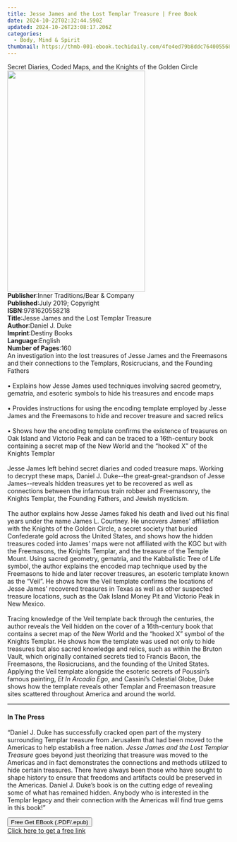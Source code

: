 ```yaml
---
title: Jesse James and the Lost Templar Treasure | Free Book
date: 2024-10-22T02:32:44.590Z
updated: 2024-10-26T23:08:17.206Z
categories:
  - Body, Mind & Spirit
thumbnail: https://thmb-001-ebook.techidaily.com/4fe4ed79b8ddc7640055683c99493a7f40810f207539cf9c99ed79b5cb4db1e7.jpg
---
```

<main id="book-container">
  <div class="flex flex-col">
    <div class="book-brief flex-1 py-6 px-4 sm:p-6 md:py-10 md:px-8">
      <!-- brief-->
      <div class="book-brief-main">
        Secret Diaries, Coded Maps, and the Knights of the Golden Circle
      </div>
    </div>
    <div
      class="book-meta-info flex-1 grid gap-4 col-start-1 col-end-3 row-start-1 sm:mb-6 sm:grid-cols-4 lg:gap-6 lg:col-start-2 lg:row-end-6 lg:row-span-6 lg:mb-0"
    >
      <div
        class="book-meta-info-left place-content-center mt-4 p-4 text-sm leading-6 col-start-2 col-span-2 dark:text-slate-400"
      >
        <img
          class="w-full h-500 object-cover rounded-lg sm:h-255 sm:col-span-2 lg:col-span-full"
          src="https://img-001-ebook.techidaily.com/e5c30b70893d692c3cafe2e6173897d62c34cce2ed3d7e7917dfea71cd28c41d.jpg"
          alt=""
          width="312"
          height="500"
        />
      </div>
      <div
        class="book-meta-info-right mt-2 col-start-1 row-start-2 col-span-3 self-center"
      >
        <!-- meta data  -->
        <div class="flex flex-col px-4 md:px-8">
          <div class="flex-1">
            <strong>Publisher</strong>:<span class="px-2"
              >Inner Traditions/Bear &amp; Company</span
            >
          </div>
          <div class="flex-1">
            <strong>Published</strong>:<span class="px-2"
              >July 2019; Copyright</span
            >
          </div>
          <div class="flex-1">
            <strong>ISBN</strong>:<span class="px-2">9781620558218</span>
          </div>
          <div class="flex-1">
            <strong>Title</strong>:<span class="px-2"
              >Jesse James and the Lost Templar Treasure</span
            >
          </div>
          <div class="flex-1">
            <strong>Author</strong>:<span class="px-2">Daniel J. Duke</span>
          </div>
          <div class="flex-1">
            <strong>Imprint</strong>:<span class="px-2">Destiny Books</span>
          </div>
          <div class="flex-1">
            <strong>Language</strong>:<span class="px-2">English</span>
          </div>
          <div class="flex-1">
            <strong>Number of Pages</strong>:<span class="px-2">160</span>
          </div>
        </div>
      </div>
    </div>
    <div class="book-description flex-1 py-6 px-4 sm:p-6 md:py-10 md:px-8">
      <div class="book-description-main">
        <div accordion-content="" id="description">
          An investigation into the lost treasures of Jesse James and the
          Freemasons and their connections to the Templars, Rosicrucians, and
          the Founding Fathers <br /><br />• Explains how Jesse James used
          techniques involving sacred geometry, gematria, and esoteric symbols
          to hide his treasures and encode maps <br /><br />• Provides
          instructions for using the encoding template employed by Jesse James
          and the Freemasons to hide and recover treasure and sacred relics
          <br /><br />• Shows how the encoding template confirms the existence
          of treasures on Oak Island and Victorio Peak and can be traced to a
          16th-century book containing a secret map of the New World and the
          “hooked X” of the Knights Templar <br /><br />Jesse James left behind
          secret diaries and coded treasure maps. Working to decrypt these maps,
          Daniel J. Duke--the great-great-grandson of Jesse James--reveals
          hidden treasures yet to be recovered as well as connections between
          the infamous train robber and Freemasonry, the Knights Templar, the
          Founding Fathers, and Jewish mysticism. <br /><br />The author
          explains how Jesse James faked his death and lived out his final years
          under the name James L. Courtney. He uncovers James’ affiliation with
          the Knights of the Golden Circle, a secret society that buried
          Confederate gold across the United States, and shows how the hidden
          treasures coded into James’ maps were not affiliated with the KGC but
          with the Freemasons, the Knights Templar, and the treasure of the
          Temple Mount. Using sacred geometry, gematria, and the Kabbalistic
          Tree of Life symbol, the author explains the encoded map technique
          used by the Freemasons to hide and later recover treasures, an
          esoteric template known as the “Veil”. He shows how the Veil template
          confirms the locations of Jesse James’ recovered treasures in Texas as
          well as other suspected treasure locations, such as the Oak Island
          Money Pit and Victorio Peak in New Mexico. <br /><br />Tracing
          knowledge of the Veil template back through the centuries, the author
          reveals the Veil hidden on the cover of a 16th-century book that
          contains a secret map of the New World and the “hooked X” symbol of
          the Knights Templar. He shows how the template was used not only to
          hide treasures but also sacred knowledge and relics, such as within
          the Bruton Vault, which originally contained secrets tied to Francis
          Bacon, the Freemasons, the Rosicrucians, and the founding of the
          United States. Applying the Veil template alongside the esoteric
          secrets of Poussin’s famous painting, <i>Et In Arcadia Ego</i>, and
          Cassini’s Celestial Globe, Duke shows how the template reveals other
          Templar and Freemason treasure sites scattered throughout America and
          around the world.
        </div>
        <div class="accordion-fader"></div>
      </div>
    </div>
    <div class="book-excerpts flex-1 py-6 px-4 sm:p-6 md:py-10 md:px-8">
      <!-- excerpts-->
      <div class="book-excerpts-main">
        <hr />
        <h4 class="placeholder placeholder-heading">
          <span>In The Press</span>
        </h4>
        <p>
          “Daniel J. Duke has successfully cracked open part of the mystery
          surrounding Templar treasure from Jerusalem that had been moved to the
          Americas to help establish a free nation.
          <i>Jesse James and the Lost Templar Treasure</i> goes beyond just
          theorizing that treasure was moved to the Americas and in fact
          demonstrates the connections and methods utilized to hide certain
          treasures. There have always been those who have sought to shape
          history to ensure that freedoms and artifacts could be preserved in
          the Americas. Daniel J. Duke’s book is on the cutting edge of
          revealing some of what has remained hidden. Anybody who is interested
          in the Templar legacy and their connection with the Americas will find
          true gems in this book!”
        </p>
      </div>
    </div>
    <div
      class="book-about-author flex-1 py-6 px-4 sm:p-6 md:py-10 md:px-8"
    ></div>
    <div class="book-free-get flex-1 py-6 px-4 sm:p-6 md:py-10 md:px-8">
      <button
        id="btn-free-get"
        class="bg-blue-500 hover:bg-blue-700 text-white font-bold py-2 px-4 rounded"
      >
        Free Get EBook (.PDF/.epub)
      </button>
      <div id="countdown-display" class="px-2 text-lg mt-2"></div>
      <a
        id="free-link"
        class="hidden bg-blue-500 hover:bg-blue-700 text-white font-bold py-2 px-4 rounded"
        href="https://www.ebooks.com/en-us/book/209518617/jesse-james-and-the-lost-templar-treasure/daniel-j-duke/"
        target="_blank"
        >Click here to get a free link</a
      >
    </div>
    <script>
      let countdownTime = 0;
      let countdownInterval = null;
      document
        .getElementById('btn-free-get')
        .addEventListener('click', startCountdown);
      function startCountdown() {
        countdownTime = new Date().getTime() + 60000 * 3;
        countdownInterval = setInterval(updateCountdown, 1000);
        document.getElementById('btn-free-get').disabled = true;
        document
          .getElementById('btn-free-get')
          .classList.add('bg-gray-500', 'cursor-not-allowed');
      }
      function updateCountdown() {
        let currentTime = new Date().getTime();
        let timeLeft = countdownTime - currentTime;
        let secondsLeft = Math.floor(timeLeft / 1000);
        document.getElementById('countdown-display').innerHTML =
          `Remaining time: ${secondsLeft} seconds.`;
        if (secondsLeft <= 0) {
          clearInterval(countdownInterval);
          document.getElementById('btn-free-get').classList.add('hidden');
          document.getElementById('free-link').classList.remove('hidden');
          document.getElementById('countdown-display').innerHTML = '';
        }
      }
    </script>
  </div>
</main>

<ins class="adsbygoogle"
      style="display:block"
      data-ad-client="ca-pub-7571918770474297"
      data-ad-slot="8358498916"
      data-ad-format="auto"
      data-full-width-responsive="true"></ins>
    